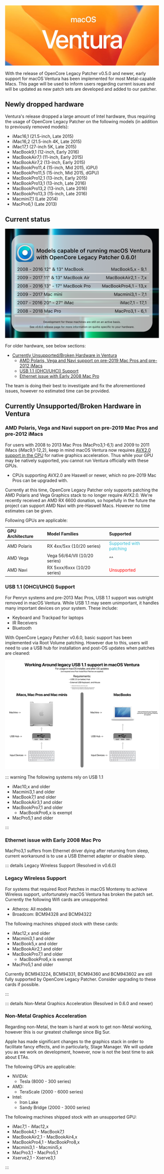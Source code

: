 ![](../images/ventura.png)

With the release of OpenCore Legacy Patcher v0.5.0 and newer, early support for macOS Ventura has been implemented for most Metal-capable Macs. This page will be used to inform users regarding current issues and will be updated as new patch sets are developed and added to our patcher.

## Newly dropped hardware

Ventura's release dropped a large amount of Intel hardware, thus requiring the usage of OpenCore Legacy Patcher on the following models (in addition to previously removed models):

* iMac16,1 (21.5-inch, Late 2015)
* iMac16,2 (21.5-inch 4K, Late 2015)
* iMac17,1 (27-inch 5K, Late 2015)
* MacBook9,1 (12-inch, Early 2016)
* MacBookAir7,1 (11-inch, Early 2015)
* MacBookAir7,2 (13-inch, Early 2015)
* MacBookPro11,4 (15-inch, Mid 2015, iGPU)
* MacBookPro11,5 (15-inch, Mid 2015, dGPU)
* MacBookPro12,1 (13-inch, Early 2015)
* MacBookPro13,1 (13-inch, Late 2016)
* MacBookPro13,2 (13-inch, Late 2016)
* MacBookPro13,3 (15-inch, Late 2016)
* Macmini7,1 (Late 2014)
* MacPro6,1 (Late 2013)


## Current status

<img width="625" alt="" src="../images/OCLP-060-Initial-Support.png">

For older hardware, see below sections:

* [Currently Unsupported/Broken Hardware in Ventura](#currently-unsupportedbroken-hardware-in-ventura)
  * [AMD Polaris, Vega and Navi support on pre-2019 Mac Pros and pre-2012 iMacs](#amd-polaris-vega-and-navi-support-on-pre-2019-mac-pros-and-pre-2012-imacs)
  * [USB 1.1 (OHCI/UHCI) Support](#usb-11-ohciuhci-support)
  * [Ethernet issue with Early 2008 Mac Pro](#ethernet-issue-with-early-2008-mac-pro)

The team is doing their best to investigate and fix the aforementioned issues, however no estimated time can be provided.

## Currently Unsupported/Broken Hardware in Ventura

### AMD Polaris, Vega and Navi support on pre-2019 Mac Pros and pre-2012 iMacs

For users with 2008 to 2013 Mac Pros (MacPro3,1-6,1) and 2009 to 2011 iMacs (iMac9,1-12,2), keep in mind macOS Ventura now requires [AVX2.0 support in the CPU](https://en.wikipedia.org/wiki/Advanced_Vector_Extensions#Advanced_Vector_Extensions_2) for native graphics acceleration. Thus while your GPU may be natively supported, you cannot run Ventura officially with these GPUs.

* CPUs supporting AVX2.0 are Haswell or newer, which no pre-2019 Mac Pros can be upgraded with.

Currently at this time, OpenCore Legacy Patcher only supports patching the AMD Polaris and Vega Graphics stack to no longer require AVX2.0. We're recently received an AMD RX 6600 donation, so hopefully in the future the project can support AMD Navi with pre-Haswell Macs. However no time estimates can be given.

Following GPUs are applicable:

| GPU Architecture | Model Families | Supported |
| :--- | :--- | :--- |
| AMD Polaris | RX 4xx/5xx (10/20 series) | <span style="color:#30BCD5"> Supported with patching </span> |
| AMD Vega    | Vega 56/64/VII (10/20 series) | ^^ |
| AMD Navi    | RX 5xxx/6xxx (10/20 series) | <span style="color:red"> Unsupported </span> |


### USB 1.1 (OHCI/UHCI) Support

For Penryn systems and pre-2013 Mac Pros, USB 1.1 support was outright removed in macOS Ventura. While USB 1.1 may seem unimportant, it handles many important devices on your system. These include:

* Keyboard and Trackpad for laptops
* IR Receivers
* Bluetooth

With OpenCore Legacy Patcher v0.6.0, basic support has been implemented via Root Volume patching. However due to this, users will need to use a USB hub for installation and post-OS updates when patches are cleaned:

![](../images/usb11-chart.png)

::: warning The following systems rely on USB 1.1

* iMac10,x and older
* Macmini3,1 and older
* MacBook7,1 and older
* MacBookAir3,1 and older
* MacBookPro7,1 and older
  * MacBookPro6,x is exempt
* MacPro5,1 and older

:::

### Ethernet issue with Early 2008 Mac Pro

MacPro3,1 suffers from Ethernet driver dying after returning from sleep, current workaround is to use a USB Ethernet adapter or disable sleep.


::: details Legacy Wireless Support (Resolved in v0.6.0)


### Legacy Wireless Support

For systems that required Root Patches in macOS Monterey to achieve Wireless support, unfortunately macOS Ventura has broken the patch set. Currently the following Wifi cards are unsupported:

* Atheros: All models
* Broadcom: BCM94328 and BCM94322

The following machines shipped stock with these cards:

* iMac12,x and older
* Macmini3,1 and older
* MacBook5,x and older
* MacBookAir2,1 and older
* MacBookPro7,1 and older
  * MacBookPro6,x is exempt
* MacPro5,1 and older


Currently BCM943224, BCM94331, BCM94360 and BCM943602 are still fully supported by OpenCore Legacy Patcher. Consider upgrading to these cards if possible.

:::


::: details Non-Metal Graphics Acceleration (Resolved in 0.6.0 and newer)


### Non-Metal Graphics Acceleration

Regarding non-Metal, the team is hard at work to get non-Metal working, however this is our greatest challenge since Big Sur.

Apple has made significant changes to the graphics stack in order to facilitate fancy effects, and in particularly, Stage Manager. We will update you as we work on development, however, now is not the best time to ask about ETAs.

The following GPUs are applicable:

* NVIDIA:
  * Tesla (8000 - 300 series)
* AMD:
  * TeraScale (2000 - 6000 series)
* Intel:
  * Iron Lake
  * Sandy Bridge (2000 - 3000 series)


The following machines shipped stock with an unsupported GPU:

* iMac7,1 - iMac12,x
* MacBook4,1 - MacBook7,1
* MacBookAir2,1 - MacBookAir4,x
* MacBookPro4,1 - MacBookPro8,x
* Macmini3,1 - Macmini5,x
* MacPro3,1 - MacPro5,1
* Xserve2,1 - Xserve3,1


:::